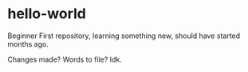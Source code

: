 # hello-world
Beginner
 First repository, learning something new, should have started months ago. 

Changes made? Words to file? Idk.
